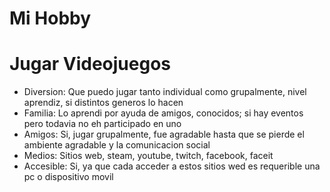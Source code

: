 # Mi Hobby
# Jugar Videojuegos
* Diversion: Que puedo jugar tanto individual como grupalmente, nivel aprendiz, si distintos generos lo hacen
* Familia: Lo aprendi por ayuda de amigos, conocidos; si hay eventos pero todavia no eh participado en uno
* Amigos: Si, jugar grupalmente, fue agradable hasta que se pierde el ambiente agradable y la comunicacion social
* Medios: Sitios web, steam, youtube, twitch, facebook, faceit
* Accesible: Si, ya que cada acceder a estos sitios wed es requerible una pc o dispositivo movil
